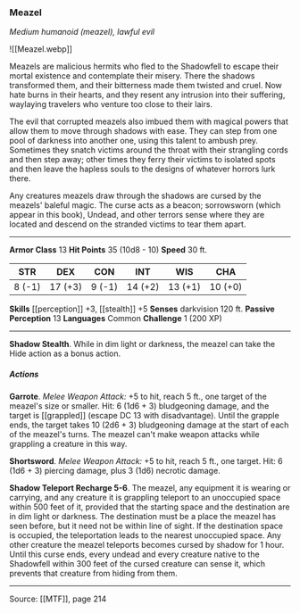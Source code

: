 ### Meazel
_Medium humanoid (meazel), lawful evil_

![[Meazel.webp]]

Meazels are malicious hermits who fled to the Shadowfell to escape their mortal existence and contemplate their misery. There the shadows transformed them, and their bitterness made them twisted and cruel. Now hate burns in their hearts, and they resent any intrusion into their suffering, waylaying travelers who venture too close to their lairs.

The evil that corrupted meazels also imbued them with magical powers that allow them to move through shadows with ease. They can step from one pool of darkness into another one, using this talent to ambush prey. Sometimes they snatch victims around the throat with their strangling cords and then step away; other times they ferry their victims to isolated spots and then leave the hapless souls to the designs of whatever horrors lurk there.

Any creatures meazels draw through the shadows are cursed by the meazels' baleful magic. The curse acts as a beacon; sorrowsworn (which appear in this book), Undead, and other terrors sense where they are located and descend on the stranded victims to tear them apart.



---

**Armor Class** 13
**Hit Points** 35 (10d8 - 10)
**Speed** 30 ft.

| STR     | DEX     | CON     | INT     | WIS     | CHA     |
|---------|---------|---------|---------|---------|---------|
| 8 (-1) | 17 (+3) | 9 (-1) | 14 (+2) | 13 (+1) | 10 (+0) |

**Skills** [[perception]] +3, [[stealth]] +5
**Senses** darkvision 120 ft.
**Passive Perception** 13
**Languages** Common
**Challenge** 1 (200 XP)

---

**Shadow Stealth**. While in dim light or darkness, the meazel can take the Hide action as a bonus action.

##### Actions
**Garrote**. _Melee Weapon Attack:_ +5 to hit, reach 5 ft., one target of the meazel's size or smaller. Hit: 6 (1d6 + 3) bludgeoning damage, and the target is [[grappled]] (escape DC 13 with disadvantage). Until the grapple ends, the target takes 10 (2d6 + 3) bludgeoning damage at the start of each of the meazel's turns. The meazel can't make weapon attacks while grappling a creature in this way.

**Shortsword**. _Melee Weapon Attack:_ +5 to hit, reach 5 ft., one target. Hit: 6 (1d6 + 3) piercing damage, plus 3 (1d6) necrotic damage.

**Shadow Teleport Recharge 5-6**. The meazel, any equipment it is wearing or carrying, and any creature it is grappling teleport to an unoccupied space within 500 feet of it, provided that the starting space and the destination are in dim light or darkness. The destination must be a place the meazel has seen before, but it need not be within line of sight. If the destination space is occupied, the teleportation leads to the nearest unoccupied space. Any other creature the meazel teleports becomes cursed by shadow for 1 hour. Until this curse ends, every undead and every creature native to the Shadowfell within 300 feet of the cursed creature can sense it, which prevents that creature from hiding from them.


---

Source: [[MTF]], page 214